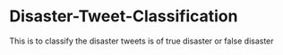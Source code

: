 # Disaster-Tweet-Classification
This is to classify the disaster tweets is of true disaster or false disaster
